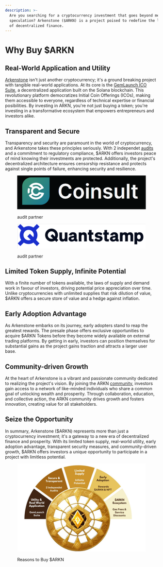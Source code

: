 ```yaml
---
description: >-
  Are you searching for a cryptocurrency investment that goes beyond mere
  speculation? Arkenstone ($ARKN) is a project poised to redefine the landscape
  of decentralized finance.
---
```


# Why Buy $ARKN



## Real-World Application and Utility

[Arkenstone](https://arkenstone.gold/) isn't just another cryptocurrency; it's a ground breaking project with tangible real-world applications. At its core is the [GemLaunch ICO Suite](https://arkenstone.gold/suite/), a decentralized application built on the Solana blockchain. This revolutionary platform democratizes Initial Coin Offerings (ICOs), making them accessible to everyone, regardless of technical expertise or financial posibilities. By investing in ARKN, you're not just buying a token; you're investing in a transformative ecosystem that empowers entrepreneurs and investors alike.



## Transparent and Secure

Transparency and security are paramount in the world of cryptocurrency, and Arkenstone takes these principles seriously. With 2 independet [audits](https://arkenstone.gold/#audit) and a commitment to regulatory compliance, $ARKN offers investors peace of mind knowing their investments are protected. Additionally, the project's decentralized architecture ensures censorship resistance and protects against single points of failure, enhancing security and resilience.

<figure><img src="../.gitbook/assets/coinsult.png" alt="" width="563"><figcaption><p>audit partner</p></figcaption></figure>

<figure><img src="../.gitbook/assets/quantstamp.png" alt="" width="563"><figcaption><p>audit partner</p></figcaption></figure>

## Limited Token Supply, Infinite Potential

With a finite number of tokens available, the laws of supply and demand work in favour of investors, driving potential price appreciation over time. Unlike cryptocurrencies with unlimited supplies that risk dilution of value, $ARKN offers a secure store of value and a hedge against inflation.



## Early Adoption Advantage

As Arkenstone embarks on its journey, early adopters stand to reap the greatest rewards. The presale phase offers exclusive opportunities to acquire $ARKN Tokens before they become widely available on external trading platforms. By getting in early, investors can position themselves for substantial gains as the project gains traction and attracts a larger user base.



## Community-driven Growth

At the heart of Arkenstone is a vibrant and passionate community dedicated to realizing the project's vision. By joining the ARKN [community](https://zealy.io/cw/arkenstonecommunity/), investors gain access to a network of like-minded individuals who share a common goal of unlocking wealth and prosperity. Through collaboration, education, and collective action, the ARKN community drives growth and fosters innovation, creating value for all stakeholders.



## Seize the Opportunity

In summary, Arkenstone ($ARKN) represents more than just a cryptocurrency investment; it's a gateway to a new era of decentralized finance and prosperity. With its limited token supply, real-world utility, early adoption advantage, transparent security measures, and community-driven growth, $ARKN offers investors a unique opportunity to participate in a project with limitless potential.



<figure><img src="../.gitbook/assets/5 reasons to buy arkn_compressed.jpg" alt=""><figcaption><p>Reasons to Buy $ARKN</p></figcaption></figure>
